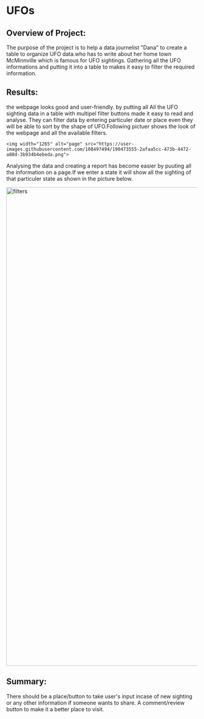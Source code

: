 # UFOs

## Overview of Project:
The purpose of the project is to help a data journelist "Dana" to create a table to organize UFO data.who has to write about her home town McMinnville which is famous for UFO sightings.
Gathering all the UFO informations and putting it into a table to makes it easy to filter the required information. 


## Results:
the webpage looks good and user-friendly.
by putting all All the UFO sighting data in a table with multipel filter buttons made it easy to read and analyse.
    They can filter data by entering particuler date or place even they will be able to sort by the shape of UFO.Following pictuer shows the look of the webpage and all the available filters.
    
    <img width="1265" alt="page" src="https://user-images.githubusercontent.com/108497494/190473555-2afaa5cc-473b-4472-a80d-3b934b4ebeda.png">

Analysing the data and creating a report has become easier by puuting all the information on a page.If we enter a state it will show all the sighting of that particuler state as shown in the picture below.

<img width="1262" alt="filters" src="https://user-images.githubusercontent.com/108497494/190472406-dbf45f7c-7842-4d66-a58a-9705e267e059.png">


## Summary:
There should be a place/button to take user's input incase of new sighting or any other information if someone wants to share.
A comment/review button to make it a better place to visit.
